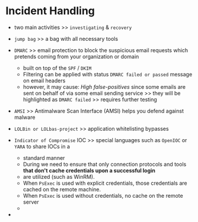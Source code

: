 # Incident Handling
- two main activities >> `investigating` & `recovery`
- `jump bag` >> a bag with all necessary tools
- `DMARC` >> email protection to block the suspicious email requests which pretends coming from your
    organization or domain
    - built on top of the `SPF` / `DKIM`
    - Filtering can be applied with status `DMARC failed or passed` message on email headers
    - however, it may cause: *High false-positives* since some emails are sent on behalf of via some
        email sending service >> they will be highlighted as `DMARC failed` >> requires further
        testing

- `AMSI` >> Antimalware Scan Interface (AMSI) helps you defend against malware
- `LOLBin or LOLbas-project` >> application whitelisting bypasses

- `Indicator of Compromise` IOC >>  special languages such as `OpenIOC` or `YARA` to share IOCs in a
    - standard manner
    - During we need to ensure that only connection protocols and tools **that don't cache credentials upon a successful login**
    - are utilized (such as WinRM).
    - When `PsExec` is used with explicit credentials, those credentials are cached on the remote machine.
    - When `PsExec` is used without credentials, no cache on the remote server
    -
-
